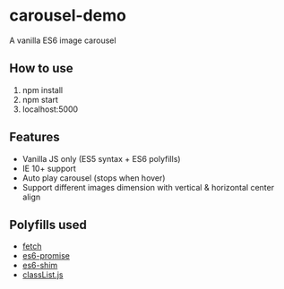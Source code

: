 # carousel-demo
A vanilla ES6 image carousel

## How to use
1. npm install
2. npm start
3. localhost:5000

## Features
- Vanilla JS only (ES5 syntax + ES6 polyfills)
- IE 10+ support
- Auto play carousel (stops when hover)
- Support different images dimension with vertical & horizontal center align

## Polyfills used
- [fetch](https://github.com/github/fetch)   
- [es6-promise](https://github.com/stefanpenner/es6-promise)
- [es6-shim](https://github.com/paulmillr/es6-shim)
- [classList.js](https://github.com/eligrey/classList.js)
